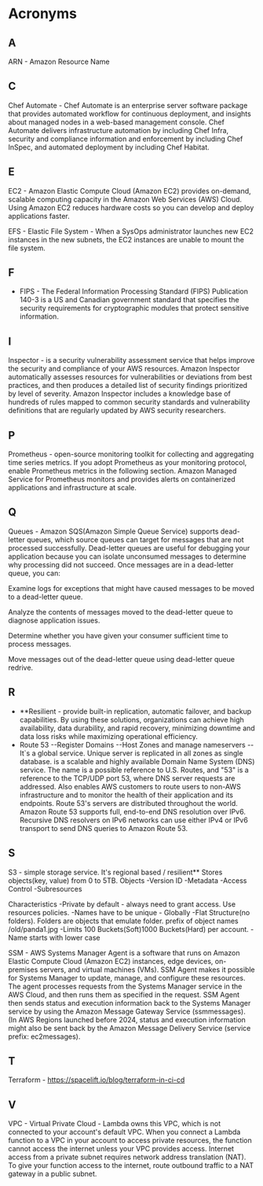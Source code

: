 # Acronyms

## A

ARN - Amazon Resource Name 

## C

Chef Automate - Chef Automate is an enterprise server software package that provides automated workflow for continuous deployment, and insights about managed nodes in a web-based management console. Chef Automate delivers infrastructure automation by including Chef Infra, security and compliance information and enforcement by including Chef InSpec, and automated deployment by including Chef Habitat.

## E

EC2 - Amazon Elastic Compute Cloud (Amazon EC2) provides on-demand, scalable computing capacity in the Amazon Web Services (AWS) Cloud. Using Amazon EC2 reduces hardware costs so you can develop and deploy applications faster. 

EFS - Elastic File System - When a SysOps administrator launches new EC2 instances in the new subnets, the EC2 instances are unable to mount the file system.

## F

- FIPS - The Federal Information Processing Standard (FIPS) Publication 140-3 is a US and Canadian government standard that specifies the security requirements for cryptographic modules that protect sensitive information.

## I

Inspector -  is a security vulnerability assessment service that helps improve the security and compliance of your AWS resources. Amazon Inspector automatically assesses resources for vulnerabilities or deviations from best practices, and then produces a detailed list of security findings prioritized by level of severity. Amazon Inspector includes a knowledge base of hundreds of rules mapped to common security standards and vulnerability definitions that are regularly updated by AWS security researchers.

## P

Prometheus - open-source monitoring toolkit for collecting and aggregating time series metrics. If you adopt Prometheus as your monitoring protocol, enable Prometheus metrics in the following section. Amazon Managed Service for Prometheus monitors and provides alerts on containerized applications and infrastructure at scale.

## Q

Queues - Amazon SQS(Amazon Simple Queue Service) supports dead-letter queues, which source queues can target for messages that are not processed successfully. Dead-letter queues are useful for debugging your application because you can isolate unconsumed messages to determine why processing did not succeed. Once messages are in a dead-letter queue, you can:

Examine logs for exceptions that might have caused messages to be moved to a dead-letter queue.

Analyze the contents of messages moved to the dead-letter queue to diagnose application issues.

Determine whether you have given your consumer sufficient time to process messages.

Move messages out of the dead-letter queue using dead-letter queue redrive.

## R

- **Resilient - provide built-in replication, automatic failover, and backup capabilities. By using these solutions, organizations can achieve high availability, data durability, and rapid recovery, minimizing downtime and data loss risks while maximizing operational efficiency.  
- Route 53
--Register Domains
--Host Zones and manage nameservers
--It`s a global service. Unique server is replicated in all zones as single database.
is a scalable and highly available Domain Name System (DNS) service. The name is a possible reference to U.S. Routes, and "53" is a reference to the TCP/UDP port 53, where DNS server requests are addressed. Also enables AWS customers to route users to non-AWS infrastructure and to monitor the health of their application and its endpoints. Route 53's servers are distributed throughout the world. Amazon Route 53 supports full, end-to-end DNS resolution over IPv6. Recursive DNS resolvers on IPv6 networks can use either IPv4 or IPv6 transport to send DNS queries to Amazon Route 53.

## S

S3 - simple storage service. It's regional based / resilient** Stores objects(key, value) from 0 to 5TB.
Objects
-Version ID
-Metadata
-Access Control
-Subresources

Characteristics
-Private by default - always need to grant access. Use resources policies.
-Names have to be unique - Globally
-Flat Structure(no folders). Folders are objects that emulate folder. prefix of object names /old/panda1.jpg
-Limits 100 Buckets(Soft)1000 Buckets(Hard) per account.
-Name starts with lower case

SSM - AWS Systems Manager Agent is a software that runs on Amazon Elastic Compute Cloud (Amazon EC2) instances, edge devices, on-premises servers, and virtual machines (VMs). SSM Agent makes it possible for Systems Manager to update, manage, and configure these resources. The agent processes requests from the Systems Manager service in the AWS Cloud, and then runs them as specified in the request. SSM Agent then sends status and execution information back to the Systems Manager service by using the Amazon Message Gateway Service (ssmmessages). (In AWS Regions launched before 2024, status and execution information might also be sent back by the Amazon Message Delivery Service (service prefix: ec2messages).  

## T

Terraform - https://spacelift.io/blog/terraform-in-ci-cd    

## V

VPC - Virtual Private Cloud - Lambda owns this VPC, which is not connected to your account's default VPC. When you connect a Lambda function to a VPC in your account to access private resources, the function cannot access the internet unless your VPC provides access. Internet access from a private subnet requires network address translation (NAT). To give your function access to the internet, route outbound traffic to a NAT gateway in a public subnet. 
